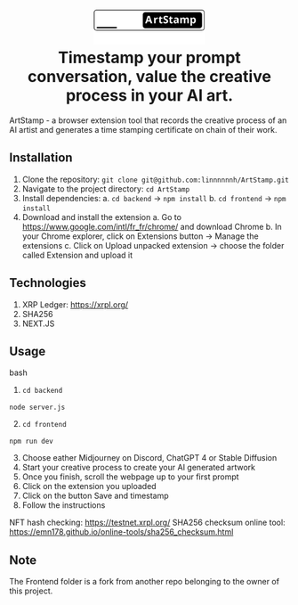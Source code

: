 <h1 align="center">
  <br>
  <img src="artstamp B.svg" alt="ArtStamp" width="200"></a>
  <br>
  Timestamp your prompt conversation,
value the creative process in your AI art.
  <br>
</h1>

ArtStamp - a browser extension tool that records the creative process of an AI artist and generates a time stamping certificate on chain of their work. 

## Installation

1. Clone the repository: `git clone git@github.com:linnnnnnh/ArtStamp.git`
2. Navigate to the project directory: `cd ArtStamp`
3. Install dependencies:
   a. `cd backend` -> `npm install`
   b. `cd frontend` -> `npm install`
4. Download and install the extension
   a. Go to https://www.google.com/intl/fr_fr/chrome/ and download Chrome
   b. In your Chrome explorer, click on Extensions button -> Manage the extensions
   c. Click on Upload unpacked extension -> choose the folder called Extension and upload it

 ## Technologies

 1. XRP Ledger: https://xrpl.org/
 2. SHA256
 3. NEXT.JS

## Usage

bash

1. `cd backend` 
```
node server.js
```
2. `cd frontend` 
```
npm run dev
```
3. Choose eather Midjourney on Discord, ChatGPT 4 or Stable Diffusion
4. Start your creative process to create your AI generated artwork
5. Once you finish, scroll the webpage up to your first prompt
6. Click on the extension you uploaded
7. Click on the button Save and timestamp
8. Follow the instructions

NFT hash checking: https://testnet.xrpl.org/
SHA256 checksum online tool: https://emn178.github.io/online-tools/sha256_checksum.html

## Note

The Frontend folder is a fork from another repo belonging to the owner of this project.
